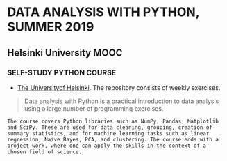 # DATA ANALYSIS WITH PYTHON, SUMMER 2019

## Helsinki University MOOC

### SELF-STUDY PYTHON COURSE

- [The Universityof Helsinki](https://courses.helsinki.fi/fi/aycsm90004en/129660063). The repository consists of weekly exercises.


> Data analysis with Python is a practical introduction to data analysis using a large number of programming exercises.

```
The course covers Python libraries such as NumPy, Pandas, Matplotlib and SciPy. These are used for data cleaning, grouping, creation of summary statistics, and for machine learning tasks such as linear regression, Naive Bayes, PCA, and clustering. The course ends with a project work, where one can apply the skills in the context of a chosen field of science.

```
